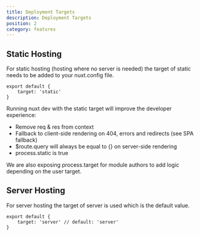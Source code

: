 ```yaml
---
title: Deployment Targets
description: Deployment Targets
position: 2
category: features
---
```


## Static Hosting
For static hosting (hosting where no server is needed) the target of static needs to be added to your nuxt.config file.

```js{}[nuxt.config.js]
export default {
    target: 'static'
}
```
Running nuxt dev with the static target will improve the developer experience:

- Remove req & res from context
- Fallback to client-side rendering on 404, errors and redirects (see SPA fallback)
- $route.query will always be equal to {} on server-side rendering
- process.static is true

<base-alert type="info">
We are also exposing process.target for module authors to add logic depending on the user target.
</base-alert>

## Server Hosting

For server hosting the target of server is used which is the default value. 

```js{}[nuxt.config.js]
export default {
    target: 'server' // default: 'server'
}